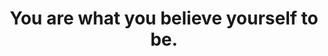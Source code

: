 ---
title: "You are what you believe yourself to be."
attribution: "Paulo Coelho, The Witch of Portobello"
layout: quote
related:
  - _wikipedia-people/Paulo_Coelho.md
  - _cues/you-are-strong.md
tags:
  - Paulo Coelho
  - Quote
  - You
  - Yourself
---